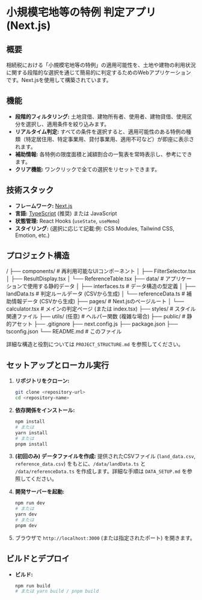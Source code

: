# 小規模宅地等の特例 判定アプリ (Next.js)

## 概要

相続税における「小規模宅地等の特例」の適用可能性を、土地や建物の利用状況に関する段階的な選択を通じて簡易的に判定するためのWebアプリケーションです。Next.jsを使用して構築されています。

## 機能

- **段階的フィルタリング:** 土地貸借、建物所有者、使用者、建物貸借、使用区分を選択し、適用条件を絞り込みます。
- **リアルタイム判定:** すべての条件を選択すると、適用可能性のある特例の種類（特定居住用、特定事業用、貸付事業用、適用不可など）が即座に表示されます。
- **補助情報:** 各特例の限度面積と減額割合の一覧表を常時表示し、参考にできます。
- **クリア機能:** ワンクリックで全ての選択をリセットできます。

## 技術スタック

- **フレームワーク:** [Next.js](https://nextjs.org/)
- **言語:** [TypeScript](https://www.typescriptlang.org/) (推奨) または JavaScript
- **状態管理:** React Hooks (`useState`, `useMemo`)
- **スタイリング:** (選択に応じて記載:例: CSS Modules, Tailwind CSS, Emotion, etc.)

## プロジェクト構造
/
├── components/ # 再利用可能なUIコンポーネント
│ ├── FilterSelector.tsx
│ ├── ResultDisplay.tsx
│ └── ReferenceTable.tsx
├── data/ # アプリケーションで使用する静的データ
│ ├── interfaces.ts # データ構造の型定義
│ ├── landData.ts # 判定ルールデータ (CSVから生成)
│ └── referenceData.ts # 補助情報データ (CSVから生成)
├── pages/ # Next.jsのページルート
│ └── calculator.tsx # メインの判定ページ (または index.tsx)
├── styles/ # スタイル関連ファイル
├── utils/ (任意) # ヘルパー関数 (複雑な場合)
├── public/ # 静的アセット
├── .gitignore
├── next.config.js
├── package.json
├── tsconfig.json
└── README.md # このファイル


詳細な構造と役割については `PROJECT_STRUCTURE.md` を参照してください。

## セットアップとローカル実行

1.  **リポジトリをクローン:**
    ```bash
    git clone <repository-url>
    cd <repository-name>
    ```

2.  **依存関係をインストール:**
    ```bash
    npm install
    # または
    yarn install
    # または
    pnpm install
    ```

3.  **(初回のみ) データファイルを作成:**
    提供されたCSVファイル (`land_data.csv`, `reference_data.csv`) をもとに、`/data/landData.ts` と `/data/referenceData.ts` を作成します。詳細な手順は `DATA_SETUP.md` を参照してください。

4.  **開発サーバーを起動:**
    ```bash
    npm run dev
    # または
    yarn dev
    # または
    pnpm dev
    ```

5.  ブラウザで `http://localhost:3000` (または指定されたポート) を開きます。

## ビルドとデプロイ

- **ビルド:**
  ```bash
  npm run build
  # または yarn build / pnpm build 